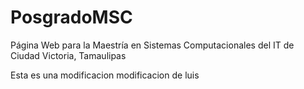 ﻿PosgradoMSC
===========

Página Web para la Maestría en Sistemas Computacionales del IT de Ciudad Victoria, Tamaulipas

Esta es una modificacion
modificacion de luis